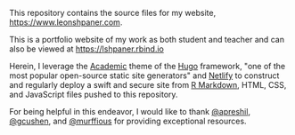 This repository contains the source files for my website, https://www.leonshpaner.com.

This is a portfolio website of my work as both student and teacher and can also be viewed at https://lshpaner.rbind.io

Herein, I leverage the [Academic](https://sourcethemes.com/academic/) theme of the [Hugo](https://gohugo.io/) framework, "one of the most popular open-source static site generators" and [Netlify](https://www.netlify.com/) to construct and regularly deploy a swift and secure site from [R Markdown](https://rmarkdown.rstudio.com/), HTML, CSS, and JavaScript files pushed to this repository. 

For being helpful in this endeavor, I would like to thank [@apreshil](https://github.com/apreshill), [@gcushen](https://github.com/gcushen), and [@murffious](https://github.com/murffious) for providing exceptional resources.
